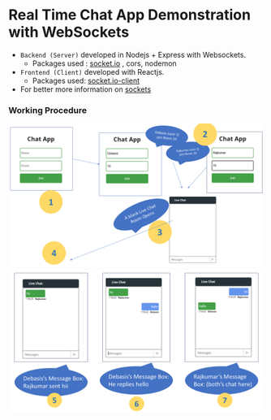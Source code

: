 # Real Time Chat App Demonstration with WebSockets

- ```Backend (Server)``` developed in Nodejs + Express with Websockets.
  * Packages used : [socket.io](https://socket.io/docs/v4/server-api/) , cors, nodemon
- ```Frontend (Client)```  developed with Reactjs.
  * Packages used: [socket.io-client](https://socket.io/docs/v4/client-api/)
- For better more information on [sockets](https://socket.io/)


### Working Procedure ### 

<img src="Slide1.PNG">
<img src="Slide2.PNG">
